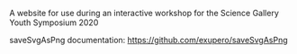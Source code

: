 A website for use during an interactive workshop for the Science Gallery Youth Symposium 2020

saveSvgAsPng documentation: https://github.com/exupero/saveSvgAsPng